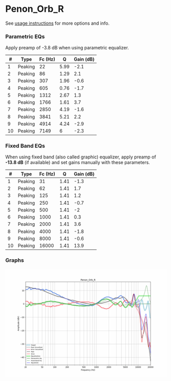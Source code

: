 # Penon_Orb_R
See [usage instructions](https://github.com/jaakkopasanen/AutoEq#usage) for more options and info.

### Parametric EQs
Apply preamp of -3.8 dB when using parametric equalizer.

|   # | Type    |   Fc (Hz) |    Q |   Gain (dB) |
|-----|---------|-----------|------|-------------|
|   1 | Peaking |        22 | 5.99 |        -2.1 |
|   2 | Peaking |        86 | 1.29 |         2.1 |
|   3 | Peaking |       307 | 1.96 |        -0.6 |
|   4 | Peaking |       605 | 0.76 |        -1.7 |
|   5 | Peaking |      1312 | 2.67 |         1.3 |
|   6 | Peaking |      1766 | 1.61 |         3.7 |
|   7 | Peaking |      2850 | 4.19 |        -1.6 |
|   8 | Peaking |      3841 | 5.21 |         2.2 |
|   9 | Peaking |      4914 | 4.24 |        -2.9 |
|  10 | Peaking |      7149 | 6    |        -2.3 |

### Fixed Band EQs
When using fixed band (also called graphic) equalizer, apply preamp of **-13.8 dB** (if available) and set gains manually with these parameters.

|   # | Type    |   Fc (Hz) |    Q |   Gain (dB) |
|-----|---------|-----------|------|-------------|
|   1 | Peaking |        31 | 1.41 |        -1.3 |
|   2 | Peaking |        62 | 1.41 |         1.7 |
|   3 | Peaking |       125 | 1.41 |         1.2 |
|   4 | Peaking |       250 | 1.41 |        -0.7 |
|   5 | Peaking |       500 | 1.41 |        -2   |
|   6 | Peaking |      1000 | 1.41 |         0.3 |
|   7 | Peaking |      2000 | 1.41 |         3.6 |
|   8 | Peaking |      4000 | 1.41 |        -1.8 |
|   9 | Peaking |      8000 | 1.41 |        -0.6 |
|  10 | Peaking |     16000 | 1.41 |        13.9 |

### Graphs
![](./Penon_Orb_R.png)
